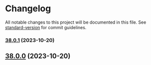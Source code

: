# Changelog

All notable changes to this project will be documented in this file. See [standard-version](https://github.com/conventional-changelog/standard-version) for commit guidelines.

### [38.0.1](https://github.com/alex-lit/lint-kit/compare/v5.0.1...v38.0.1) (2023-10-20)

## [38.0.0](https://github.com/alex-lit/lint-kit/compare/v14.0.0...v38.0.0) (2023-10-20)
